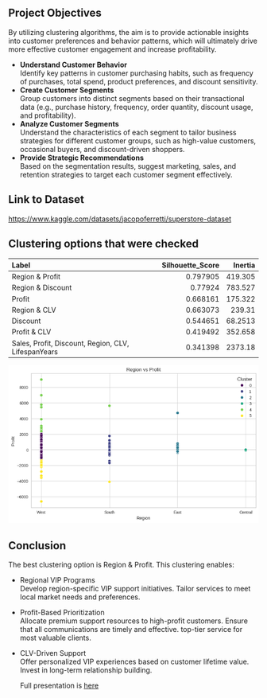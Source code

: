 ## Project Objectives
By utilizing clustering algorithms, the aim is to provide actionable insights into customer preferences and behavior patterns, which will ultimately drive more effective customer engagement and increase profitability.

- **Understand Customer Behavior**  
  Identify key patterns in customer purchasing habits, such as frequency of purchases, total spend, product preferences, and discount sensitivity. 
- **Create Customer Segments**  
  Group customers into distinct segments based on their transactional data (e.g., purchase history, frequency, order quantity, discount usage, and profitability).
- **Analyze Customer Segments**  
  Understand the characteristics of each segment to tailor business strategies for different customer groups, such as high-value customers, occasional buyers, and discount-driven shoppers.
- **Provide Strategic Recommendations**  
  Based on the segmentation results, suggest marketing, sales, and retention strategies to target each customer segment effectively.

## Link to Dataset
https://www.kaggle.com/datasets/jacopoferretti/superstore-dataset 

## Clustering options that were checked

| Label                                               |   Silhouette_Score |   Inertia |
|:----------------------------------------------------|-------------------:|----------:|
| Region & Profit                                     |           0.797905 |  419.305  |
| Region & Discount                                   |           0.77924  |  783.527  |
| Profit                                              |           0.668161 |  175.322  |
| Region & CLV                                        |           0.663073 |  239.31   |
| Discount                                            |           0.544651 |   68.2513 |
| Profit & CLV                                        |           0.419492 |  352.658  |
| Sales, Profit, Discount, Region, CLV, LifespanYears |           0.341398 | 2373.18   |


![Region vs Profit_Clustering](Region_vs_Profit_Clustering.png)

## Conclusion 
The best clustering option is Region & Profit. This clustering enables:
- Regional VIP Programs  
  Develop region-specific VIP support initiatives. Tailor services to
  meet local market needs and preferences.

- Profit-Based Prioritization  
  Allocate premium support resources to high-profit customers. Ensure  
  that all communications are timely and effective.
  top-tier service for most valuable clients.

- CLV-Driven Support  
  Offer personalized VIP experiences based on customer lifetime value.
  Invest in long-term relationship building.

  Full presentation is [here](Optimizing-Business-Strategies-Through-Clustering-Analysis.pdf)
